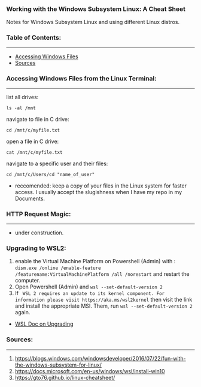 ### Working with the Windows Subsystem Linux: A Cheat Sheet
Notes for Windows Subsystem Linux and using different Linux distros.

### Table of Contents:
---
- [Accessing Windows Files](#accessing-windows-files)
- [Sources](#sources)


### Accessing Windows Files from the Linux Terminal:
---

list all drives:

`ls -al /mnt  `

navigate to file in C drive:

`cd /mnt/c/myfile.txt       `

open a file in C drive:

`cat /mnt/c/myfile.txt       `

navigate to a specific user and their files:

`cd /mnt/c/Users/cd "name_of_user"`

* reccomended: keep a copy of your files in the Linux system for faster access. I usually accept the slugishness when I have my repo in my Documents.

### HTTP Request Magic:
---
- under construction.

### Upgrading to WSL2:

1. enable the Virtual Machine Platform on Powershell (Admin) with :
`dism.exe /online /enable-feature /featurename:VirtualMachinePlatform /all /norestart` and restart the computer.
2. Open Powershell (Admin) and `wsl --set-default-version 2`
3. If ` WSL 2 requires an update to its kernel component. For information please visit https://aka.ms/wsl2kernel` then visit the link and install the appropriate MSI. Them, run `wsl --set-default-version 2` again.

* [WSL Doc on Upgrading](https://docs.microsoft.com/en-us/windows/wsl/install-win10#update-to-wsl-2)

### Sources:
---
1. https://blogs.windows.com/windowsdeveloper/2016/07/22/fun-with-the-windows-subsystem-for-linux/
2. https://docs.microsoft.com/en-us/windows/wsl/install-win10
3. https://gto76.github.io/linux-cheatsheet/

